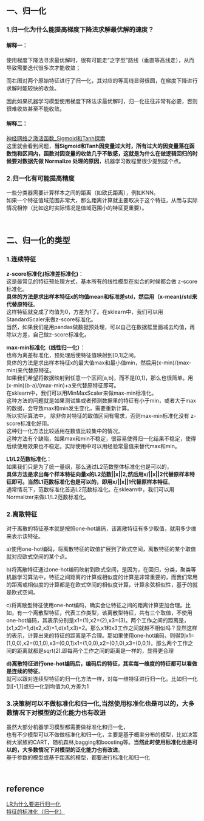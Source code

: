 ## 一、归一化
### 1.归一化为什么能提高梯度下降法求解最优解的速度？
#### 解释一：
使用梯度下降法寻求最优解时，很有可能走“之字型”路线（垂直等高线走），从而导致需要迭代很多次才能收敛；

而右图对两个原始特征进行了归一化，其对应的等高线显得很圆，在梯度下降进行求解时能较快的收敛。

因此如果机器学习模型使用梯度下降法求最优解时，归一化往往非常有必要，否则很难收敛甚至不能收敛。

#### 解释二：
[神经网络之激活函数_Sigmoid和Tanh探索](https://zhuanlan.zhihu.com/p/99937331)   
这里就会看到问题，**当Sigmoid和Tanh因变量过大时，所有过大的因变量落在函数饱和区间内，函数对因变量的收敛几乎不敏感，这就是为什么在做逻辑回归的时候要对数据先做 Normalize 处理的原因**，机器学习教程里很少提到这个点。

### 2.归一化有可能提高精度
一些分类器需要计算样本之间的距离（如欧氏距离），例如KNN。  
如果一个特征值域范围非常大，那么距离计算就主要取决于这个特征，从而与实际情况相悖（比如这时实际情况是值域范围小的特征更重要）。

&nbsp;
## 二、归一化的类型
### 1.连续特征
**z-score标准化(标准差标准化)**：  
这是最常见的特征预处理方式，基本所有的线性模型在拟合的时候都会做 z-score标准化。  
**具体的方法是求出样本特征x的均值mean和标准差std，然后用（x-mean)/std来代替原特征**。  
这样特征就变成了均值为0，方差为1了。在sklearn中，我们可以用StandardScaler来做z-score标准化。  
当然，如果我们是用pandas做数据预处理，可以自己在数据框里面减去均值，再除以方差，自己做z-score标准化。

**max-min标准化（线性归一化）**：  
也称为离差标准化，预处理后使特征值映射到[0,1]之间。  
具体的方法是求出样本特征x的最大值max和最小值min，然后用(x-min)/(max-min)来代替原特征。  
如果我们希望将数据映射到任意一个区间[a,b]，而不是[0,1]，那么也很简单。用(x-min)(b-a)/(max-min)+a来代替原特征即可。  
在sklearn中，我们可以用MinMaxScaler来做max-min标准化。  
这种方法的问题就是如果测试集或者预测数据里的特征有小于min，或者大于max的数据，会导致max和min发生变化，需要重新计算。  
所以实际算法中， 除非你对特征的取值区间有需求，否则max-min标准化没有 z-score标准化好用。  
这种归一化方法比较适用在数值比较集中的情况。  
这种方法有个缺陷，如果max和min不稳定，很容易使得归一化结果不稳定，使得后续使用效果也不稳定。实际使用中可以用经验常量值来替代max和min。

**L1/L2范数标准化**：  
如果我们只是为了统一量纲，那么通过L2范数整体标准化也是可以的，  
**具体方法是求出每个样本特征向量x的L2范数||x||2,然后用x/||x||2代替原样本特征即可。当然L1范数标准化也是可以的，即用x/||x||1代替原样本特征**。  
通常情况下，范数标准化首选L2范数标准化。在sklearn中，我们可以用Normalizer来做L1/L2范数标准化。

### 2.离散特征
对于离散的特征基本就是按照one-hot编码，该离散特征有多少取值，就用多少维来表示该特征。

a)使用one-hot编码，将离散特征的取值扩展到了欧式空间，离散特征的某个取值就对应欧式空间的某个点。

b)将离散特征通过one-hot编码映射到欧式空间，是因为，在回归，分类，聚类等机器学习算法中，特征之间距离的计算或相似度的计算是非常重要的，而我们常用的距离或相似度的计算都是在欧式空间的相似度计算，计算余弦相似性，基于的就是欧式空间。

c)将离散型特征使用one-hot编码，确实会让特征之间的距离计算更加合理。比如，有一个离散型特征，代表工作类型，该离散型特征，共有三个取值，不使用one-hot编码，其表示分别是x1=(1),x2=(2),x3=(3)。两个工作之间的距离是，(x1,x2)=1,d(x2,x3)=1,d(x1,x3)=2。那么x1和x3工作之间就越不相似吗？显然这样的表示，计算出来的特征的距离是不合理。那如果使用one-hot编码，则得到x1=(1,0,0),x2=(0,1,0),x3=(0,0,1)x1=(1,0,0),x2=(0,1,0),x3=(0,0,1)，那么两个工作之间的距离就都是sqrt(2).即每两个工作之间的距离是一样的，显得更合理

**d)离散特征进行one-hot编码后，编码后的特征，其实每一维度的特征都可以看做是连续的特征**。  
就可以跟对连续型特征的归一化方法一样，对每一维特征进行归一化。比如归一化到[-1,1]或归一化到均值为0,方差为1

### 3.决策树可以不做标准化和归一化,当然使用标准化也是可以的，大多数情况下对模型的泛化能力也有改进
虽然大部分机器学习模型都需要做标准化和归一化，  
也有不少模型可以不做做标准化和归一化，主要是基于概率分布的模型，比如决策树大家族的CART，随机森林,bagging和boosting等。**当然此时使用标准化也是可以的，大多数情况下对模型的泛化能力也有改进**。  
基于参数的模型或基于距离的模型，都要进行标准化和归一化

&nbsp;
## reference
[LR为什么要进行归一化](https://blog.csdn.net/weixin_38111819/article/details/79729444)  
[特征的标准化（归一化）](https://blog.csdn.net/u014135752/article/details/80789251)
